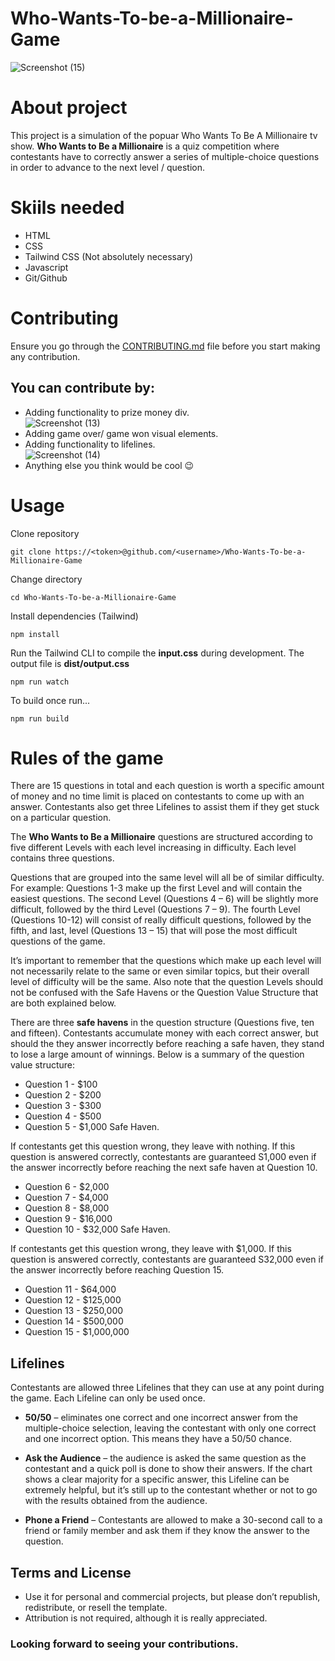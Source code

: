 # Who-Wants-To-be-a-Millionaire-Game
![Screenshot (15)](https://user-images.githubusercontent.com/103685058/185188624-f3b80adf-9800-4304-a182-c65290233eb5.png)


# About project

This project is a simulation of the popuar Who Wants To Be A Millionaire tv show. **Who Wants to Be a Millionaire** is a quiz competition where contestants have to correctly answer a series of multiple-choice questions in order to advance to the next level / question.

# Skiils needed

* HTML
* CSS
* Tailwind CSS (Not absolutely necessary)
* Javascript
* Git/Github

# Contributing

Ensure you go through the [CONTRIBUTING.md](https://github.com/TaladeogoA/Who-Wants-To-be-a-Millionaire-Game/CONTRIBUTING.md) file before you start making any contribution.

## You can contribute by:

* Adding functionality to prize money div. <br/>
![Screenshot (13)](https://user-images.githubusercontent.com/103685058/185189201-d5e261a7-be52-4077-a572-3b4a4be0b342.png)
* Adding game over/ game won visual elements.
* Adding functionality to lifelines. <br/>
![Screenshot (14)](https://user-images.githubusercontent.com/103685058/185189590-62e96f6b-a132-4802-8fdf-70a2c2c6e6dd.png)
* Anything else you think would be cool :wink:

# Usage

Clone repository

```
git clone https://<token>@github.com/<username>/Who-Wants-To-be-a-Millionaire-Game
```

Change directory

```
cd Who-Wants-To-be-a-Millionaire-Game
```

Install dependencies (Tailwind)

```
npm install
```

Run the Tailwind CLI to compile the **input.css** during development. The output file is **dist/output.css**

```
npm run watch
```

To build once run...

```
npm run build
```

# Rules of the game

There are 15 questions in total and each question is worth a specific amount of money and no time limit is placed on contestants to come up with an answer. Contestants also get three Lifelines to assist them if they get stuck on a particular question.

The **Who Wants to Be a Millionaire** questions are structured according to five different Levels with each level increasing in difficulty. Each level contains three questions.

Questions that are grouped into the same level will all be of similar difficulty. For example: Questions 1-3 make up the first Level and will contain the easiest questions. The second Level (Questions 4 – 6) will be slightly more difficult, followed by the third Level (Questions 7 – 9). The fourth Level (Questions 10-12) will consist of really difficult questions, followed by the fifth, and last, level (Questions 13 – 15) that will pose the most difficult questions of the game.

It’s important to remember that the questions which make up each level will not necessarily relate to the same or even similar topics, but their overall level of difficulty will be the same. Also note that the question Levels should not be confused with the Safe Havens or the Question Value Structure that are both explained below.

There are three **safe havens** in the question structure (Questions five, ten and fifteen). Contestants accumulate money with each correct answer, but should the they answer incorrectly before reaching a safe haven, they stand to lose a large amount of winnings. Below is a summary of the question value structure:

- Question 1 - $100
- Question 2 - $200
- Question 3 - $300
- Question 4 - $500
- Question 5 - $1,000 Safe Haven.

If contestants get this question wrong, they leave with nothing. If this question is answered correctly, contestants are guaranteed S1,000 even if the answer incorrectly before reaching the next safe haven at Question 10.

- Question 6 - $2,000
- Question 7 - $4,000
- Question 8 - $8,000
- Question 9 - $16,000
- Question 10 - $32,000 Safe Haven.

If contestants get this question wrong, they leave with $1,000. If this question is answered correctly, contestants are guaranteed S32,000 even if the answer incorrectly before reaching Question 15.

- Question 11 - $64,000
- Question 12 - $125,000
- Question 13 - $250,000
- Question 14 - $500,000
- Question 15 - $1,000,000

## Lifelines

Contestants are allowed three Lifelines that they can use at any point during the game. Each Lifeline can only be used once.

- **50/50** – eliminates one correct and one incorrect answer from the multiple-choice selection, leaving the contestant with only one correct and one incorrect option. This means they have a 50/50 chance.

- **Ask the Audience** – the audience is asked the same question as the contestant and a quick poll is done to show their answers. If the chart shows a clear majority for a specific answer, this Lifeline can be extremely helpful, but it’s still up to the contestant whether or not to go with the results obtained from the audience.

- **Phone a Friend** – Contestants are allowed to make a 30-second call to a friend or family member and ask them if they know the answer to the question.

## Terms and License

- Use it for personal and commercial projects, but please don’t republish, redistribute, or resell the template.
- Attribution is not required, although it is really appreciated.

### Looking forward to seeing your contributions.

